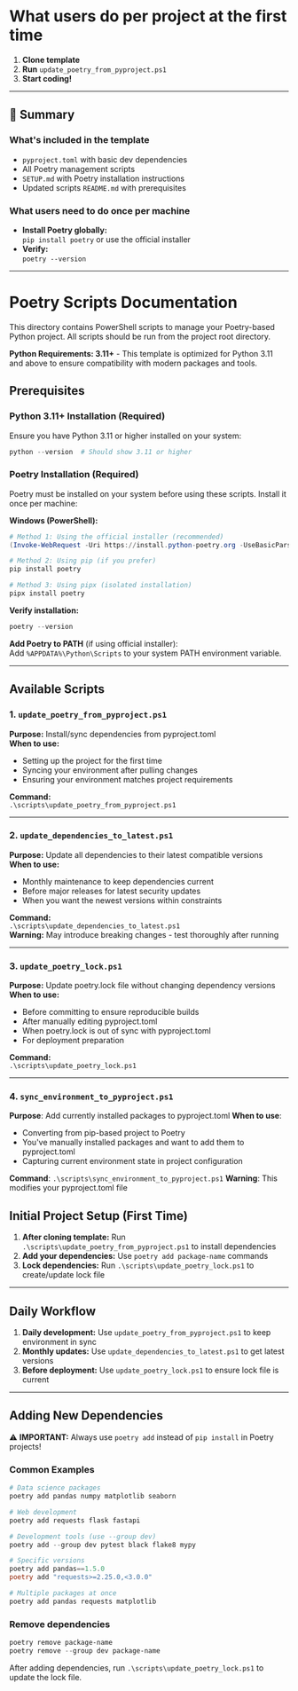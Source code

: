 # What users do per project at the first time

1. **Clone template**
2. **Run** `update_poetry_from_pyproject.ps1`
3. **Start coding!**

---

## 🎯 Summary

### What's included in the template

- `pyproject.toml` with basic dev dependencies
- All Poetry management scripts
- `SETUP.md` with Poetry installation instructions
- Updated scripts `README.md` with prerequisites

### What users need to do once per machine

- **Install Poetry globally:**  
    `pip install poetry` or use the official installer
- **Verify:**  
    `poetry --version`

---

# Poetry Scripts Documentation

This directory contains PowerShell scripts to manage your Poetry-based Python project. All scripts should be run from the project root directory.

**Python Requirements: 3.11+** - This template is optimized for Python 3.11 and above to ensure compatibility with modern packages and tools.

## Prerequisites

### Python 3.11+ Installation (Required)
Ensure you have Python 3.11 or higher installed on your system:
```powershell
python --version  # Should show 3.11 or higher
```

### Poetry Installation (Required)

Poetry must be installed on your system before using these scripts. Install it once per machine:

**Windows (PowerShell):**
```powershell
# Method 1: Using the official installer (recommended)
(Invoke-WebRequest -Uri https://install.python-poetry.org -UseBasicParsing).Content | python -

# Method 2: Using pip (if you prefer)
pip install poetry

# Method 3: Using pipx (isolated installation)
pipx install poetry
```

**Verify installation:**
```powershell
poetry --version
```

**Add Poetry to PATH** (if using official installer):  
Add `%APPDATA%\Python\Scripts` to your system PATH environment variable.

---

## Available Scripts

### 1. `update_poetry_from_pyproject.ps1`
**Purpose:** Install/sync dependencies from pyproject.toml  
**When to use:**
- Setting up the project for the first time
- Syncing your environment after pulling changes
- Ensuring your environment matches project requirements

**Command:**  
`.\scripts\update_poetry_from_pyproject.ps1`

---

### 2. `update_dependencies_to_latest.ps1`
**Purpose:** Update all dependencies to their latest compatible versions  
**When to use:**
- Monthly maintenance to keep dependencies current
- Before major releases for latest security updates
- When you want the newest versions within constraints

**Command:**  
`.\scripts\update_dependencies_to_latest.ps1`  
**Warning:** May introduce breaking changes - test thoroughly after running

---

### 3. `update_poetry_lock.ps1`
**Purpose:** Update poetry.lock file without changing dependency versions  
**When to use:**
- Before committing to ensure reproducible builds
- After manually editing pyproject.toml
- When poetry.lock is out of sync with pyproject.toml
- For deployment preparation

**Command:**  
`.\scripts\update_poetry_lock.ps1`

---

### 4. `sync_environment_to_pyproject.ps1`
**Purpose**: Add currently installed packages to pyproject.toml
**When to use**:
- Converting from pip-based project to Poetry
- You've manually installed packages and want to add them to pyproject.toml
- Capturing current environment state in project configuration

**Command**: `.\scripts\sync_environment_to_pyproject.ps1`
**Warning**: This modifies your pyproject.toml file

## Initial Project Setup (First Time)

1. **After cloning template:** Run `.\scripts\update_poetry_from_pyproject.ps1` to install dependencies
2. **Add your dependencies:** Use `poetry add package-name` commands
3. **Lock dependencies:** Run `.\scripts\update_poetry_lock.ps1` to create/update lock file

---

## Daily Workflow

1. **Daily development:** Use `update_poetry_from_pyproject.ps1` to keep environment in sync
2. **Monthly updates:** Use `update_dependencies_to_latest.ps1` to get latest versions
3. **Before deployment:** Use `update_poetry_lock.ps1` to ensure lock file is current

---

## Adding New Dependencies

⚠️ **IMPORTANT:** Always use `poetry add` instead of `pip install` in Poetry projects!

### Common Examples
```powershell
# Data science packages
poetry add pandas numpy matplotlib seaborn

# Web development
poetry add requests flask fastapi

# Development tools (use --group dev)
poetry add --group dev pytest black flake8 mypy

# Specific versions
poetry add pandas==1.5.0
poetry add "requests>=2.25.0,<3.0.0"

# Multiple packages at once
poetry add pandas requests matplotlib
```

### Remove dependencies
```powershell
poetry remove package-name
poetry remove --group dev package-name
```

After adding dependencies, run `.\scripts\update_poetry_lock.ps1` to update the lock file.
